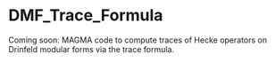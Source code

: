 # DMF_Trace_Formula
Coming soon: MAGMA code to compute traces of Hecke operators on Drinfeld modular forms via the trace formula.
